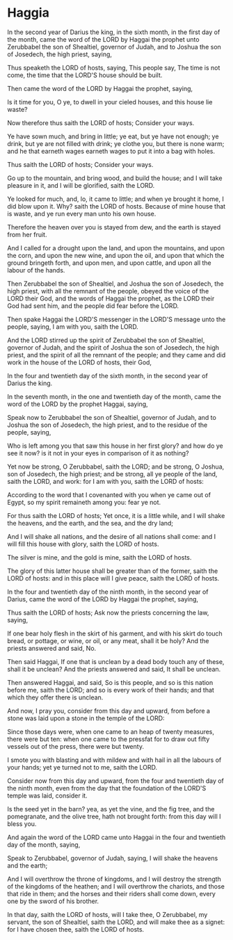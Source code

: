 # Haggia

<p id="kjvhag-1:1">In the second year of Darius the king, in the sixth month, in the first day of the month, came the word of the LORD by Haggai the prophet unto Zerubbabel the son of Shealtiel, governor of Judah, and to Joshua the son of Josedech, the high priest, saying,</p>

<p id="kjvhag-1:2">Thus speaketh the LORD of hosts, saying, This people say, The time is not come, the time that the LORD'S house should be built.</p>

<p id="kjvhag-1:3">Then came the word of the LORD by Haggai the prophet, saying,</p>

<p id="kjvhag-1:4">Is it time for you, O ye, to dwell in your cieled houses, and this house lie waste?</p>

<p id="kjvhag-1:5">Now therefore thus saith the LORD of hosts; Consider your ways.</p>

<p id="kjvhag-1:6">Ye have sown much, and bring in little; ye eat, but ye have not enough; ye drink, but ye are not filled with drink; ye clothe you, but there is none warm; and he that earneth wages earneth wages to put it into a bag with holes.</p>

<p id="kjvhag-1:7">Thus saith the LORD of hosts; Consider your ways.</p>

<p id="kjvhag-1:8">Go up to the mountain, and bring wood, and build the house; and I will take pleasure in it, and I will be glorified, saith the LORD.</p>

<p id="kjvhag-1:9">Ye looked for much, and, lo, it came to little; and when ye brought it home, I did blow upon it. Why? saith the LORD of hosts. Because of mine house that is waste, and ye run every man unto his own house.</p>

<p id="kjvhag-1:10">Therefore the heaven over you is stayed from dew, and the earth is stayed from her fruit.</p>

<p id="kjvhag-1:11">And I called for a drought upon the land, and upon the mountains, and upon the corn, and upon the new wine, and upon the oil, and upon that which the ground bringeth forth, and upon men, and upon cattle, and upon all the labour of the hands.</p>

<p id="kjvhag-1:12">Then Zerubbabel the son of Shealtiel, and Joshua the son of Josedech, the high priest, with all the remnant of the people, obeyed the voice of the LORD their God, and the words of Haggai the prophet, as the LORD their God had sent him, and the people did fear before the LORD.</p>

<p id="kjvhag-1:13">Then spake Haggai the LORD'S messenger in the LORD'S message unto the people, saying, I am with you, saith the LORD.</p>

<p id="kjvhag-1:14">And the LORD stirred up the spirit of Zerubbabel the son of Shealtiel, governor of Judah, and the spirit of Joshua the son of Josedech, the high priest, and the spirit of all the remnant of the people; and they came and did work in the house of the LORD of hosts, their God,</p>

<p id="kjvhag-1:15">In the four and twentieth day of the sixth month, in the second year of Darius the king.</p>

<p id="kjvhag-2:1">In the seventh month, in the one and twentieth day of the month, came the word of the LORD by the prophet Haggai, saying,</p>

<p id="kjvhag-2:2">Speak now to Zerubbabel the son of Shealtiel, governor of Judah, and to Joshua the son of Josedech, the high priest, and to the residue of the people, saying,</p>

<p id="kjvhag-2:3">Who is left among you that saw this house in her first glory? and how do ye see it now? is it not in your eyes in comparison of it as nothing?</p>

<p id="kjvhag-2:4">Yet now be strong, O Zerubbabel, saith the LORD; and be strong, O Joshua, son of Josedech, the high priest; and be strong, all ye people of the land, saith the LORD, and work: for I am with you, saith the LORD of hosts:</p>

<p id="kjvhag-2:5">According to the word that I covenanted with you when ye came out of Egypt, so my spirit remaineth among you: fear ye not.</p>

<p id="kjvhag-2:6">For thus saith the LORD of hosts; Yet once, it is a little while, and I will shake the heavens, and the earth, and the sea, and the dry land;</p>

<p id="kjvhag-2:7">And I will shake all nations, and the desire of all nations shall come: and I will fill this house with glory, saith the LORD of hosts.</p>

<p id="kjvhag-2:8">The silver is mine, and the gold is mine, saith the LORD of hosts.</p>

<p id="kjvhag-2:9">The glory of this latter house shall be greater than of the former, saith the LORD of hosts: and in this place will I give peace, saith the LORD of hosts.</p>

<p id="kjvhag-2:10">In the four and twentieth day of the ninth month, in the second year of Darius, came the word of the LORD by Haggai the prophet, saying,</p>

<p id="kjvhag-2:11">Thus saith the LORD of hosts; Ask now the priests concerning the law, saying,</p>

<p id="kjvhag-2:12">If one bear holy flesh in the skirt of his garment, and with his skirt do touch bread, or pottage, or wine, or oil, or any meat, shall it be holy? And the priests answered and said, No.</p>

<p id="kjvhag-2:13">Then said Haggai, If one that is unclean by a dead body touch any of these, shall it be unclean? And the priests answered and said, It shall be unclean.</p>

<p id="kjvhag-2:14">Then answered Haggai, and said, So is this people, and so is this nation before me, saith the LORD; and so is every work of their hands; and that which they offer there is unclean.</p>

<p id="kjvhag-2:15">And now, I pray you, consider from this day and upward, from before a stone was laid upon a stone in the temple of the LORD:</p>

<p id="kjvhag-2:16">Since those days were, when one came to an heap of twenty measures, there were but ten: when one came to the pressfat for to draw out fifty vessels out of the press, there were but twenty.</p>

<p id="kjvhag-2:17">I smote you with blasting and with mildew and with hail in all the labours of your hands; yet ye turned not to me, saith the LORD.</p>

<p id="kjvhag-2:18">Consider now from this day and upward, from the four and twentieth day of the ninth month, even from the day that the foundation of the LORD'S temple was laid, consider it.</p>

<p id="kjvhag-2:19">Is the seed yet in the barn? yea, as yet the vine, and the fig tree, and the pomegranate, and the olive tree, hath not brought forth: from this day will I bless you.</p>

<p id="kjvhag-2:20">And again the word of the LORD came unto Haggai in the four and twentieth day of the month, saying,</p>

<p id="kjvhag-2:21">Speak to Zerubbabel, governor of Judah, saying, I will shake the heavens and the earth;</p>

<p id="kjvhag-2:22">And I will overthrow the throne of kingdoms, and I will destroy the strength of the kingdoms of the heathen; and I will overthrow the chariots, and those that ride in them; and the horses and their riders shall come down, every one by the sword of his brother.</p>

<p id="kjvhag-2:23">In that day, saith the LORD of hosts, will I take thee, O Zerubbabel, my servant, the son of Shealtiel, saith the LORD, and will make thee as a signet: for I have chosen thee, saith the LORD of hosts.</p>

